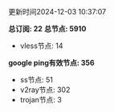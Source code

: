 更新时间2024-12-03 10:37:07

**总订阅: 22**
**总节点: 5910**
- vless节点: 14

**google ping有效节点: 356**
- ss节点: 51
- v2ray节点: 302
- trojan节点: 3
